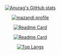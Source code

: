 <div align="center">
  
  [![Anurag's GitHub stats](https://github-readme-stats.vercel.app/api?username=ChaCha3088&count_private=true&theme=gruvbox)]([https://github.com/anuraghazra/github-readme-stats](https://github.com/ChaCha3088?tab=repositories))
  
  [![mazandi profile](http://mazandi.herokuapp.com/api?handle=cha3088&theme=dark)](https://solved.ac/cha3088)
  
  [![Readme Card](https://github-readme-stats.vercel.app/api/pin/?username=ChaCha3088&repo=orderME&theme=gruvbox)](https://github.com/ChaCha3088/orderME)
  
  [![Readme Card](https://github-readme-stats.vercel.app/api/pin/?username=ChaCha3088&repo=RC-Beam-Design&theme=gruvbox)](https://github.com/ChaCha3088/RC-Beam-Design)

  [![Top Langs](https://github-readme-stats.vercel.app/api/top-langs/?username=ChaCha3088&layout=compact&theme=gruvbox)]([https://github.com/anuraghazra/github-readme-stats](https://github.com/ChaCha3088?tab=repositories))
  
</div>
